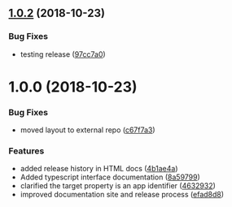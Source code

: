 



## [1.0.2](https://github.com/maoo/API/compare/v1.0.1...v1.0.2) (2018-10-23)


### Bug Fixes

* testing release ([97cc7a0](https://github.com/maoo/API/commit/97cc7a0))





# 1.0.0 (2018-10-23)


### Bug Fixes

* moved layout to external repo ([c67f7a3](https://github.com/maoo/API/commit/c67f7a3))


### Features

* added release history in HTML docs ([4b1ae4a](https://github.com/maoo/API/commit/4b1ae4a))
* Added typescript interface documentation ([8a59799](https://github.com/maoo/API/commit/8a59799))
* clarified the target property is an app identifier ([4632932](https://github.com/maoo/API/commit/4632932))
* improved documentation site and release process ([efad8d8](https://github.com/maoo/API/commit/efad8d8))
